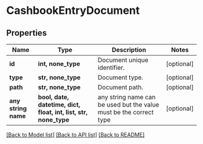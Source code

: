 # CashbookEntryDocument


## Properties
Name | Type | Description | Notes
------------ | ------------- | ------------- | -------------
**id** | **int, none_type** | Document unique identifier. | [optional] 
**type** | **str, none_type** | Document type. | [optional] 
**path** | **str, none_type** | Document path. | [optional] 
**any string name** | **bool, date, datetime, dict, float, int, list, str, none_type** | any string name can be used but the value must be the correct type | [optional]

[[Back to Model list]](../README.md#documentation-for-models) [[Back to API list]](../README.md#documentation-for-api-endpoints) [[Back to README]](../README.md)


